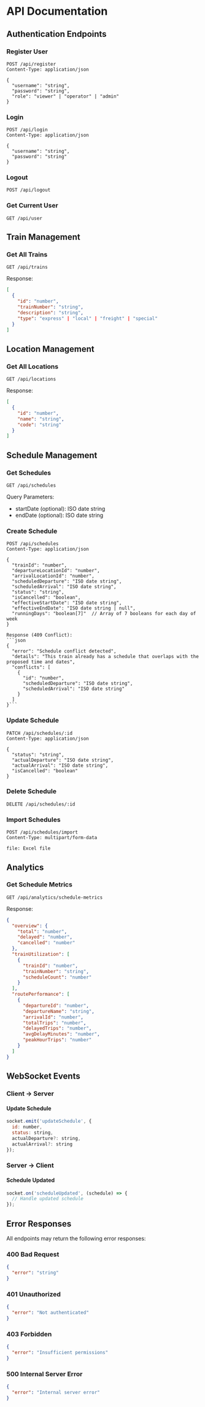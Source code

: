 # API Documentation

## Authentication Endpoints

### Register User
```http
POST /api/register
Content-Type: application/json

{
  "username": "string",
  "password": "string",
  "role": "viewer" | "operator" | "admin"
}
```

### Login
```http
POST /api/login
Content-Type: application/json

{
  "username": "string",
  "password": "string"
}
```

### Logout
```http
POST /api/logout
```

### Get Current User
```http
GET /api/user
```

## Train Management

### Get All Trains
```http
GET /api/trains
```

Response:
```json
[
  {
    "id": "number",
    "trainNumber": "string",
    "description": "string",
    "type": "express" | "local" | "freight" | "special"
  }
]
```

## Location Management

### Get All Locations
```http
GET /api/locations
```

Response:
```json
[
  {
    "id": "number",
    "name": "string",
    "code": "string"
  }
]
```

## Schedule Management

### Get Schedules
```http
GET /api/schedules
```

Query Parameters:
- startDate (optional): ISO date string
- endDate (optional): ISO date string

### Create Schedule
```http
POST /api/schedules
Content-Type: application/json

{
  "trainId": "number",
  "departureLocationId": "number",
  "arrivalLocationId": "number",
  "scheduledDeparture": "ISO date string",
  "scheduledArrival": "ISO date string",
  "status": "string",
  "isCancelled": "boolean",
  "effectiveStartDate": "ISO date string",
  "effectiveEndDate": "ISO date string | null",
  "runningDays": "boolean[7]"  // Array of 7 booleans for each day of week
}

Response (409 Conflict):
```json
{
  "error": "Schedule conflict detected",
  "details": "This train already has a schedule that overlaps with the proposed time and dates",
  "conflicts": [
    {
      "id": "number",
      "scheduledDeparture": "ISO date string",
      "scheduledArrival": "ISO date string"
    }
  ]
}```
```

### Update Schedule
```http
PATCH /api/schedules/:id
Content-Type: application/json

{
  "status": "string",
  "actualDeparture": "ISO date string",
  "actualArrival": "ISO date string",
  "isCancelled": "boolean"
}
```

### Delete Schedule
```http
DELETE /api/schedules/:id
```

### Import Schedules
```http
POST /api/schedules/import
Content-Type: multipart/form-data

file: Excel file
```

## Analytics

### Get Schedule Metrics
```http
GET /api/analytics/schedule-metrics
```

Response:
```json
{
  "overview": {
    "total": "number",
    "delayed": "number",
    "cancelled": "number"
  },
  "trainUtilization": [
    {
      "trainId": "number",
      "trainNumber": "string",
      "scheduleCount": "number"
    }
  ],
  "routePerformance": [
    {
      "departureId": "number",
      "departureName": "string",
      "arrivalId": "number",
      "totalTrips": "number",
      "delayedTrips": "number",
      "avgDelayMinutes": "number",
      "peakHourTrips": "number"
    }
  ]
}
```

## WebSocket Events

### Client → Server

#### Update Schedule
```javascript
socket.emit('updateSchedule', {
  id: number,
  status: string,
  actualDeparture?: string,
  actualArrival?: string
});
```

### Server → Client

#### Schedule Updated
```javascript
socket.on('scheduleUpdated', (schedule) => {
  // Handle updated schedule
});
```

## Error Responses

All endpoints may return the following error responses:

### 400 Bad Request
```json
{
  "error": "string"
}
```

### 401 Unauthorized
```json
{
  "error": "Not authenticated"
}
```

### 403 Forbidden
```json
{
  "error": "Insufficient permissions"
}
```

### 500 Internal Server Error
```json
{
  "error": "Internal server error"
}
```
